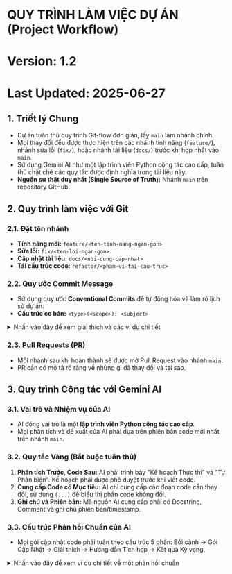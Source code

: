 # QUY TRÌNH LÀM VIỆC DỰ ÁN (Project Workflow)
# Version: 1.2
# Last Updated: 2025-06-27

## 1. Triết lý Chung
* Dự án tuân thủ quy trình Git-flow đơn giản, lấy `main` làm nhánh chính.
* Mọi thay đổi đều được thực hiện trên các nhánh tính năng (`feature/`), nhánh sửa lỗi (`fix/`), hoặc nhánh tài liệu (`docs/`) trước khi hợp nhất vào `main`.
* Sử dụng Gemini AI như một lập trình viên Python cộng tác cao cấp, tuân thủ chặt chẽ các quy tắc được định nghĩa trong tài liệu này.
* **Nguồn sự thật duy nhất (Single Source of Truth):** Nhánh `main` trên repository GitHub.

## 2. Quy trình làm việc với Git
### 2.1. Đặt tên nhánh
* **Tính năng mới:** `feature/<ten-tinh-nang-ngan-gon>`
* **Sửa lỗi:** `fix/<ten-loi-ngan-gon>`
* **Cập nhật tài liệu:** `docs/<noi-dung-cap-nhat>`
* **Tái cấu trúc code:** `refactor/<pham-vi-tai-cau-truc>`

### 2.2. Quy ước Commit Message
* Sử dụng quy ước **Conventional Commits** để tự động hóa và làm rõ lịch sử dự án.
* **Cấu trúc cơ bản:** `<type>(<scope>): <subject>`

<details>
<summary>Nhấn vào đây để xem giải thích và các ví dụ chi tiết</summary>

* **`<type>`:** `feat`, `fix`, `docs`, `style`, `refactor`, `test`, `chore`.
* **`<scope>` (không bắt buộc):** Phạm vi của thay đổi (ví dụ: `ui`, `tts`, `thumbnail`, `workflow`).
* **`<subject>`:** Mô tả ngắn gọn về thay đổi, viết ở thì hiện tại.

**Ví dụ thực tế:**
* `feat(thumbnail): Add per-line font size customization`
* `fix(tts): Handle empty input gracefully`
* `docs(workflow): Add detailed examples using <details> tag`
* `refactor(utils): Simplify file reading function`
* `style(main_app): Format code according to PEP8`
* `chore: Update .gitignore to exclude .tmp files`

</details>

### 2.3. Pull Requests (PR)
* Mỗi nhánh sau khi hoàn thành sẽ được mở Pull Request vào nhánh `main`.
* PR cần có mô tả rõ ràng về những gì đã thay đổi và tại sao.

## 3. Quy trình Cộng tác với Gemini AI
### 3.1. Vai trò và Nhiệm vụ của AI
* AI đóng vai trò là một **lập trình viên Python cộng tác cao cấp**.
* Mọi phân tích và đề xuất của AI phải dựa trên phiên bản code mới nhất trên nhánh `main`.

### 3.2. Quy tắc Vàng (Bắt buộc tuân thủ)
1.  **Phân tích Trước, Code Sau:** AI phải trình bày "Kế hoạch Thực thi" và "Tự Phản biện". Kế hoạch phải được phê duyệt trước khi viết code.
2.  **Cung cấp Code có Mục tiêu:** AI chỉ cung cấp các đoạn code cần thay đổi, sử dụng `(...)` để biểu thị phần code không đổi.
3.  **Ghi chú và Phiên bản:** Mã nguồn AI cung cấp phải có Docstring, Comment và ghi chú phiên bản/timestamp.

### 3.3. Cấu trúc Phản hồi Chuẩn của AI
* Mọi gói cập nhật code phải tuân theo cấu trúc 5 phần: Bối cảnh -> Gói Cập Nhật -> Giải thích -> Hướng dẫn Tích hợp -> Kết quả Kỳ vọng.

<details>
<summary>Nhấn vào đây để xem ví dụ chi tiết về một phản hồi chuẩn</summary>

#### **Phần 1: Bối cảnh và Phân tích**
(Ví dụ: "Mục tiêu của gói cập nhật này là khắc phục lỗi X, dựa trên Kế hoạch Y đã được phê duyệt. Vấn đề hiện tại là hàm Z không xử lý đúng trường hợp ABC...")

#### **Phần 2: Gói Cập Nhật Mục Tiêu**
```python
# /path/to/file.py
# Version: 2.1
# Last Updated: 2025-06-28
# (...)
def updated_function():
    # Code thay đổi ở đây
    return True
````

#### **Phần 3: Giải thích Chi tiết Mã nguồn**

(Ví dụ: "Hàm `updated_function` đã được sửa để xử lý trường hợp ngoại lệ Z bằng cách thêm khối try-except. Logic mới này đảm bảo ứng dụng không bị crash và ghi lại lỗi vào log...")

#### **Phần 4: Hướng dẫn Tích hợp**

1.  **Tạo nhánh mới:** `git checkout -b feature/ten-tinh-nang`
2.  **Áp dụng thay đổi:** Mở file `path/to/file.py` và thay thế toàn bộ hàm `updated_function` cũ bằng phiên bản mới được cung cấp.
3.  **Commit:** `git commit -m "feat(module): Update function to handle Z"`

#### **Phần 5: Kết quả Kỳ vọng và Bước tiếp theo**

(Ví dụ: "Sau khi áp dụng, lỗi X sẽ được khắc phục. Ứng dụng sẽ hoạt động ổn định hơn. Bước tiếp theo là bạn hãy thực hiện review code trên Pull Request. Sau khi được phê duyệt, chúng ta sẽ lên kế hoạch cho tính năng tiếp theo.")

\</details\>

## 4\. Quy trình Cải tiến Liên tục (Continuous Improvement)

### 4.1. Triết lý

  * **"Tài liệu sống":** Quy trình làm việc này là một tài liệu sống, được thiết kế để phát triển cùng với dự án.
  * **Chào đón đề xuất:** Mọi đề xuất nhằm cải thiện hiệu suất, sự rõ ràng và chất lượng công việc đều được khuyến khích.
  * **Nguyên tắc "Hướng đạo sinh":** "Luôn để lại khu cắm trại sạch sẽ hơn lúc bạn đến." Nếu phát hiện điểm bất hợp lý, hãy chủ động đề xuất cải tiến.

### 4.2. Các bước đề xuất một thay đổi

1.  **Nêu vấn đề (The "Why"):** Bên đề xuất (người dùng hoặc AI) cần trình bày rõ ràng vấn đề hoặc cơ hội.
2.  **Đưa ra giải pháp (The "What"):** Đề xuất một giải pháp cụ thể.
3.  **Thảo luận và Phê duyệt (The "How"):** Thống nhất và phê duyệt giải pháp.
4.  **Thực thi và Cập nhật (The "Implementation"):** Tạo nhánh mới, cập nhật tài liệu và hợp nhất vào `main`.

<!-- end list -->

